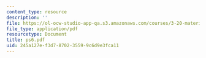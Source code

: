 ```yaml
---
content_type: resource
description: ''
file: https://ol-ocw-studio-app-qa.s3.amazonaws.com/courses/3-20-materials-at-equilibrium-sma-5111-fall-2003/245a127ef3d7870235599c6d9e3fca11_ps6.pdf
file_type: application/pdf
resourcetype: Document
title: ps6.pdf
uid: 245a127e-f3d7-8702-3559-9c6d9e3fca11
---
```

